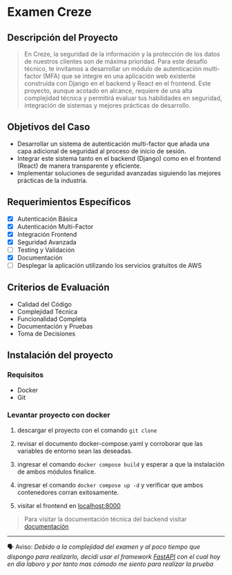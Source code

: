 # Examen Creze

## Descripción del Proyecto

> En Creze, la seguridad de la información y la protección de los datos de nuestros clientes son de
> máxima prioridad. Para este desafío técnico, te invitamos a desarrollar un módulo de autenticación
> multi-factor (MFA) que se integre en una aplicación web existente construida con Django en el
> backend y React en el frontend. Este proyecto, aunque acotado en alcance, requiere de una alta
> complejidad técnica y permitirá evaluar tus habilidades en seguridad, integración de sistemas y
> mejores prácticas de desarrollo.

## Objetivos del Caso

- Desarrollar un sistema de autenticación multi-factor que añada una capa adicional de
  seguridad al proceso de inicio de sesión.
- Integrar este sistema tanto en el backend (Django) como en el frontend (React) de manera
  transparente y eficiente.
- Implementar soluciones de seguridad avanzadas siguiendo las mejores prácticas de la
  industria.

## Requerimientos Específicos

- [x] Autenticación Básica
- [x] Autenticación Multi-Factor
- [x] Integración Frontend
- [x] Seguridad Avanzada
- [ ] Testing y Validación
- [x] Documentación
- [ ] Desplegar la aplicación utilizando los servicios gratuitos de AWS

## Criterios de Evaluación

- Calidad del Código
- Complejidad Técnica
- Funcionalidad Completa
- Documentación y Pruebas
- Toma de Decisiones

## Instalación del proyecto

### Requisitos

- Docker
- Git

### Levantar proyecto con docker

1. descargar el proyecto con el comando `git clone`

2. revisar el documento docker-compose.yaml y corroborar que las variables de entorno sean las deseadas.

3. ingresar el comando `docker compose build` y esperar a que la instalación de ambos módulos finalice.

4. ingresar el comando `docker compose up -d` y verificar que ambos contenedores corran exitosamente.

5. visitar el frontend en [localhost:8000](http://localhost:8000/)

> Para visitar la documentación técnica del backend visitar [documentación](http://localhost:3000/api/docs)

---

🗣️ Aviso:
_Debido a la complejidad del examen y al poco tiempo que dispongo para realizarlo, decidí usar el framework [FastAPI](https://fastapi.tiangolo.com/) con el cual hoy en dia laboro y por tanto mas cómodo me siento para realizar la prueba_
